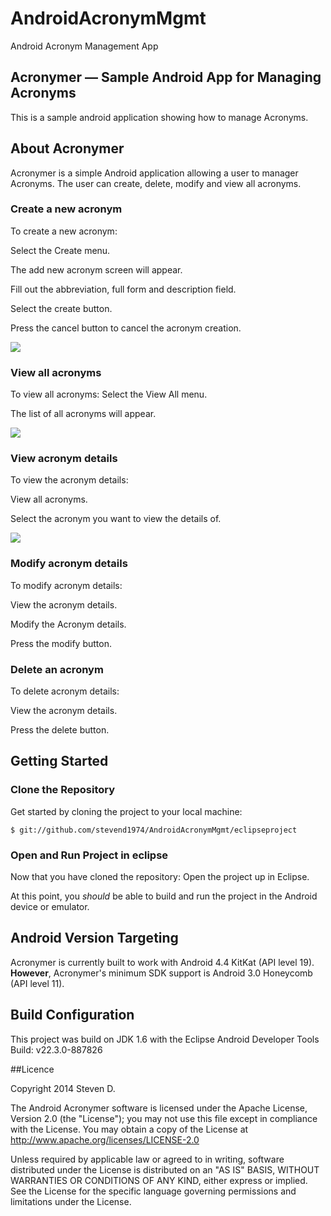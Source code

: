 AndroidAcronymMgmt
==================

Android Acronym Management App

## Acronymer &mdash; Sample Android App for Managing Acronyms

This is a sample android application showing how to manage Acronyms.

## About Acronymer

Acronymer is a simple Android application allowing a user to manager Acronyms.
The user can create, delete, modify and view all acronyms.


### Create a new acronym

To create a new acronym:

Select the Create menu.

The add new acronym screen will appear.

Fill out the abbreviation, full form and description field.

Select the create button.

Press the cancel button to cancel the acronym creation.

<img src="https://raw.github.com/stevend1974/AndroidAcronymMgmt/readme_imgs/createacronym.png"/>


### View all acronyms

To view all acronyms:
Select the View All menu.

The list of all acronyms will appear.

<img src="https://raw.github.com/stevend1974/AndroidAcronymMgmt/readme_imgs/viewallacronyms.png"/>

### View acronym details

To view the acronym details:

View all acronyms.

Select the acronym you want to view the details of.

<img src="https://raw.github.com/stevend1974/AndroidAcronymMgmt/readme_imgs/modifyacronym.png"/>

### Modify acronym details

To modify acronym details:

View the acronym details.

Modify the Acronym details.

Press the modify button.

### Delete an acronym

To delete acronym details:

View the acronym details.

Press the delete button.


## Getting Started

### Clone the Repository

Get started by cloning the project to your local machine:

```
$ git://github.com/stevend1974/AndroidAcronymMgmt/eclipseproject
```
### Open and Run Project in eclipse

Now that you have cloned the repository: Open the project up in Eclipse.

At this point, you *should* be able to build and run the project in the Android device or emulator.

## Android Version Targeting

Acronymer is currently built to work with Android 4.4 KitKat (API level 19). 
**However**, Acronymer's minimum SDK support is Android 3.0 Honeycomb (API level 11).

## Build Configuration
This project was build on JDK 1.6 with the Eclipse Android Developer Tools Build: v22.3.0-887826

      
##Licence

Copyright 2014 Steven D.

The Android Acronymer software is licensed under the Apache License, Version 2.0 (the "License"); you may not use this file except in compliance with the License. 
You may obtain a copy of the License at http://www.apache.org/licenses/LICENSE-2.0

Unless required by applicable law or agreed to in writing, software distributed under the License is distributed on an "AS IS" BASIS, WITHOUT WARRANTIES OR CONDITIONS OF ANY KIND, either express or implied. See the License for the specific language governing permissions and limitations under the License.


